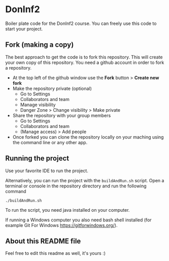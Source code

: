 # DonInf2
Boiler plate code for the DonInf2 course. You can freely use this code to start your project.

## Fork (making a copy)
The best approach to get the code is to fork this repository. This will create your own copy of this repository. You need a github account in order to fork a repository.

- At the top left of the github window use the **Fork** button > **Create new fork**
- Make the repository private (optional)
    - Go to Settings
    - Collaborators and team
    - Manage visibility
    - Danger Zone > Change visibility > Make private
- Share the repository with your group members
    - Go to Settings
    - Collaborators and team
    - (Manage access) > Add people
- Once forked you can clone the repository locally on your maching using the command line or any other app.

## Running the project
Use your favorite IDE to run the project.

Alternatively, you can run the project with the `buildAndRun.sh` script. Open a terminal or console in the repository directory and run the following command

```
./buildAndRun.sh
```

To run the script, you need java installed on your computer.

If running a Windows computer you also need bash shell installed (for example Git For Windows https://gitforwindows.org/).

## About this README file

Feel free to edit this readme as well, it's yours :)
